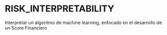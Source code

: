 # RISK_INTERPRETABILITY
Interpretar un algoritmo de machine learning, enfocado en el desarrollo de un Score Financiero
